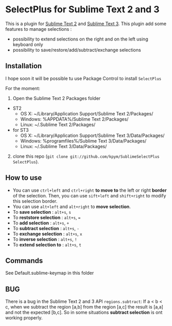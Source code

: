 SelectPlus for Sublime Text 2 and 3
===================================
This is a plugin for [Sublime Text 2](http://www.sublimetext.com/2) and [Sublime Text 3](http://www.sublimetext.com/3).
This plugin add some features to manage selections :

- possibility to extend selections on the right and on the left using keyboard only
- possibility to save/restore/add/subtract/exchange selections


Installation
------------

I hope soon it will be possible tu use Package Control to install `SelectPlus`

For the moment:

1. Open the Sublime Text 2 Packages folder

  - ST2
    - OS X: ~/Library/Application Support/Sublime Text 2/Packages/
    - Windows: %APPDATA%/Sublime Text 2/Packages/
    - Linux: ~/.Sublime Text 2/Packages/
  - for ST3
    - OS X: ~/Library/Application Support/Sublime Text 3/Data/Packages/
    - Windows: %programfiles%/Sublime Text 3/Data/Packages/
    - Linux: ~/.Sublime Text 3/Data/Packages/

2. clone this repo (`git clone git://github.com/kpym/SublimeSelectPlus SelectPlus`).

How to use
----------
* You can use `ctrl+left` and `ctrl+right` **to move to** the left or right **border** of the selection. Then, you can use `sift+left` and `shift+right` to modify this selection border.
* You can use `alt+left` and `alt+right` to **move selection**.
* To **save selection** : `alt+s`, `s`
* To **reststore selection** : `alt+s`, `=`
* To **add selection** : `alt+s`, `+`
* To **subtract selection** : `alt+s`, `-`
* To **exchange selection** : `alt+s`, `x`
* To **inverse selection** : `alt+s`, `!`
* To **extend selection to** : `alt+s`, `t`


Commands
--------
See Default.sublime-keymap in this folder

BUG
---
There is a bug in the Sublime Text 2 and 3 API `regions.subtract`:
If a < b < c, when we subtract the region [a,b] from the region [a,c] the result is [a,a] and not the expected [b,c].
So in some situations **subtract selection** is ont working properly.
